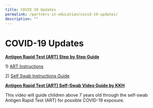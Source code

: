 ```yaml
---
title: COVID 19 Updates
permalink: /partners-in-education/covid-19-updates/
description: ""
---
```

# COVID-19 Updates
<b><u>Antigen Rapid Test (ART) Step by Step Guide</u></b>
  
1) [ART Instructions](https://go.gov.sg/art-instructions)  
  
2) [Self Swab Instructions Guide](http://greenridgepri.moe.edu.sg/qql/slot/u547/Partners%20in%20Education/Self%20Swab%20Instructions%20Guide.pdf)  
  
<b><u>Antigen Rapid Test (ART) Self-Swab Video Guide by KKH</u></b>  
  
This video will guide children above 7 years old through the self-swab Antigen Rapid Test (ART) for possible COVID-19 exposure.